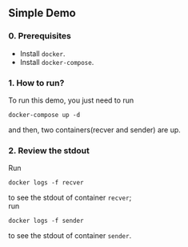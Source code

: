 ## Simple Demo
### 0. Prerequisites
* Install `docker`.
* Install `docker-compose`.
### 1. How to run?
To run this demo, you just need to run
```
docker-compose up -d
```
and then, two containers(recver and sender) are up.
### 2. Review the stdout
Run
```
docker logs -f recver
```
to see the stdout of container `recver`;		
run
```
docker logs -f sender
```
to see the stdout of container `sender`.
